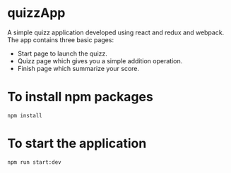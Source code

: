 # quizzApp
A simple quizz application developed using react and redux and webpack.
The app contains three basic pages:
* Start page to launch the quizz.
* Quizz page which gives you a simple addition operation.
* Finish page which summarize your score.

# To install npm packages
```
npm install
```

# To start the application
```
npm run start:dev 
```

